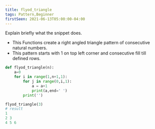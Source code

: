```yaml
---
title: flyod_triangle
tags: Pattern,Beginner
firstSeen: 2021-06-13T05:00:00-04:00
---
```


Explain briefly what the snippet does.

- This Functions create a right angled triangle pattern of consecutive natural numbers.
- This pattern starts with 1 on top left corner and consecutive fill till defined rows.


```py
def flyod_triangle(n):
    a=0
    for i in range(1,n+1,1):
        for j in range(0,i,1):
            a = a+1
            print(a,end=' ')
        print('') 
```

```py
flyod_triangle(3)
# result
1 
2 3 
4 5 6 
```
